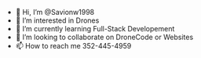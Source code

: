 - 👋 Hi, I’m @Savionw1998
- 👀 I’m interested in Drones
- 🌱 I’m currently learning Full-Stack Developement
- 💞️ I’m looking to collaborate on DroneCode or Websites
- 📫 How to reach me 352-445-4959

<!---
Savionw1998/Savionw1998 is a ✨ special ✨ repository because its `README.md` (this file) appears on your GitHub profile.
You can click the Preview link to take a look at your changes.
--->
